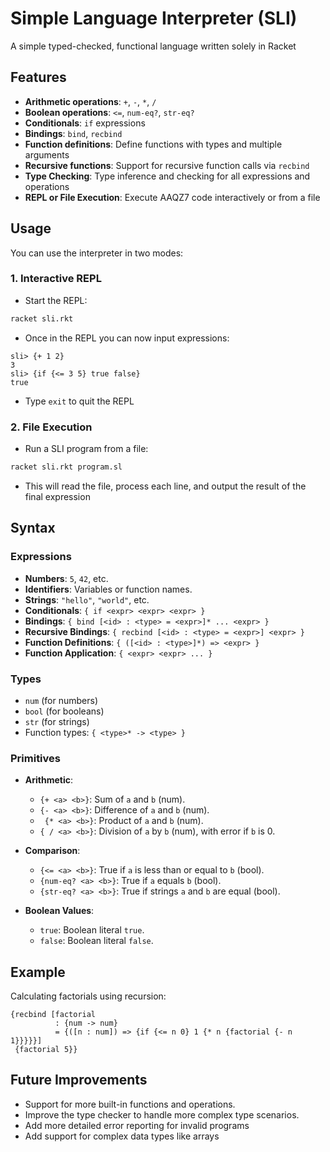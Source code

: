 # Simple Language Interpreter (SLI)
A simple typed-checked, functional language written solely in Racket

## Features
- **Arithmetic operations**: `+`, `-`, `*`, `/`
- **Boolean operations**: `<=`, `num-eq?`, `str-eq?`
- **Conditionals**: `if` expressions
- **Bindings**: `bind`, `recbind`
- **Function definitions**: Define functions with types and multiple arguments
- **Recursive functions**: Support for recursive function calls via `recbind`
- **Type Checking**: Type inference and checking for all expressions and operations
- **REPL or File Execution**: Execute AAQZ7 code interactively or from a file

## Usage
You can use the interpreter in two modes:

### 1. **Interactive REPL**
- Start the REPL:
```bash
racket sli.rkt
```
- Once in the REPL you can now input expressions:
```
sli> {+ 1 2}
3
sli> {if {<= 3 5} true false}
true
```
- Type `exit` to quit the REPL

### 2. **File Execution**
- Run a SLI program from a file:
```bash
racket sli.rkt program.sl
```
- This will read the file, process each line, and output the result of the final expression

## Syntax

### Expressions

- **Numbers**: `5`, `42`, etc.
- **Identifiers**: Variables or function names.
- **Strings**: `"hello"`, `"world"`, etc.
- **Conditionals**: `{ if <expr> <expr> <expr> }`
- **Bindings**: `{ bind [<id> : <type> = <expr>]* ... <expr> }`
- **Recursive Bindings**: `{ recbind [<id> : <type> = <expr>] <expr> }`
- **Function Definitions**: `{ ([<id> : <type>]*) => <expr> }`
- **Function Application**: `{ <expr> <expr> ... }`

### Types

- `num` (for numbers)
- `bool` (for booleans)
- `str` (for strings)
- Function types: `{ <type>* -> <type> }`

### Primitives

- **Arithmetic**:
  - `{+ <a> <b>}`: Sum of `a` and `b` (num).
  - `{- <a> <b>}`: Difference of `a` and `b` (num).
  - ` {* <a> <b>}`: Product of `a` and `b` (num).
  - `{ / <a> <b>}`: Division of `a` by `b` (num), with error if `b` is 0.
  
- **Comparison**:
  - `{<= <a> <b>}`: True if `a` is less than or equal to `b` (bool).
  - `{num-eq? <a> <b>}`: True if `a` equals `b` (bool).
  - `{str-eq? <a> <b>}`: True if strings `a` and `b` are equal (bool).

- **Boolean Values**:
  - `true`: Boolean literal `true`.
  - `false`: Boolean literal `false`.

## Example
Calculating factorials using recursion:
```
{recbind [factorial
          : {num -> num}
          = {([n : num]) => {if {<= n 0} 1 {* n {factorial {- n 1}}}}}]
 {factorial 5}}
```

## Future Improvements
- Support for more built-in functions and operations.
- Improve the type checker to handle more complex type scenarios.
- Add more detailed error reporting for invalid programs
- Add support for complex data types like arrays
